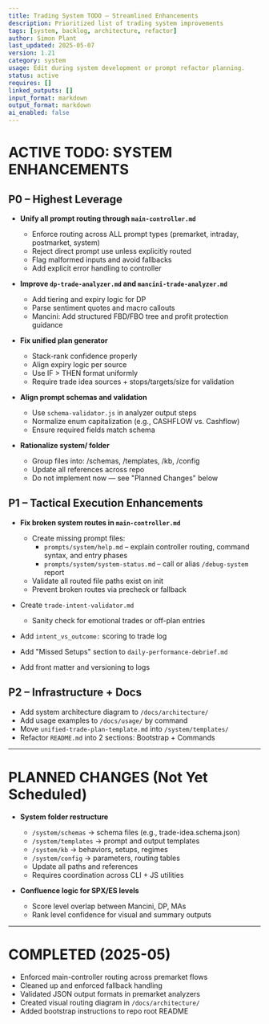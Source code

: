 ```yaml
---
title: Trading System TODO — Streamlined Enhancements  
description: Prioritized list of trading system improvements  
tags: [system, backlog, architecture, refactor]  
author: Simon Plant  
last_updated: 2025-05-07  
version: 1.21  
category: system  
usage: Edit during system development or prompt refactor planning.  
status: active  
requires: []  
linked_outputs: []  
input_format: markdown  
output_format: markdown  
ai_enabled: false  
---
```


# ACTIVE TODO: SYSTEM ENHANCEMENTS

## P0 – Highest Leverage

- **Unify all prompt routing through `main-controller.md`**
  - Enforce routing across ALL prompt types (premarket, intraday, postmarket, system)
  - Reject direct prompt use unless explicitly routed
  - Flag malformed inputs and avoid fallbacks
  - Add explicit error handling to controller

- **Improve `dp-trade-analyzer.md` and `mancini-trade-analyzer.md`**
  - Add tiering and expiry logic for DP
  - Parse sentiment quotes and macro callouts
  - Mancini: Add structured FBD/FBO tree and profit protection guidance

- **Fix unified plan generator**
  - Stack-rank confidence properly
  - Align expiry logic per source
  - Use IF > THEN format uniformly
  - Require trade idea sources + stops/targets/size for validation

- **Align prompt schemas and validation**
  - Use `schema-validator.js` in analyzer output steps
  - Normalize enum capitalization (e.g., CASHFLOW vs. Cashflow)
  - Ensure required fields match schema

- **Rationalize system/ folder**
  - Group files into: /schemas, /templates, /kb, /config
  - Update all references across repo
  - Do not implement now — see "Planned Changes" below

## P1 – Tactical Execution Enhancements

- **Fix broken system routes in `main-controller.md`**
  - Create missing prompt files:
    - `prompts/system/help.md` – explain controller routing, command syntax, and entry phases
    - `prompts/system/system-status.md` – call or alias `/debug-system` report
  - Validate all routed file paths exist on init
  - Prevent broken routes via precheck or fallback

- Create `trade-intent-validator.md`
  - Sanity check for emotional trades or off-plan entries

- Add `intent_vs_outcome:` scoring to trade log

- Add "Missed Setups" section to `daily-performance-debrief.md`

- Add front matter and versioning to logs

## P2 – Infrastructure + Docs

- Add system architecture diagram to `/docs/architecture/`
- Add usage examples to `/docs/usage/` by command
- Move `unified-trade-plan-template.md` into `/system/templates/`
- Refactor `README.md` into 2 sections: Bootstrap + Commands

---

# PLANNED CHANGES (Not Yet Scheduled)

- **System folder restructure**
  - `/system/schemas` → schema files (e.g., trade-idea.schema.json)
  - `/system/templates` → prompt and output templates
  - `/system/kb` → behaviors, setups, regimes
  - `/system/config` → parameters, routing tables
  - Update all paths and references
  - Requires coordination across CLI + JS utilities

- **Confluence logic for SPX/ES levels**
  - Score level overlap between Mancini, DP, MAs
  - Rank level confidence for visual and summary outputs

---

# COMPLETED (2025-05)

- Enforced main-controller routing across premarket flows
- Cleaned up and enforced fallback handling
- Validated JSON output formats in premarket analyzers
- Created visual routing diagram in `/docs/architecture/`
- Added bootstrap instructions to repo root README